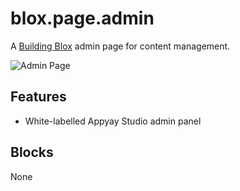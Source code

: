 # blox.page.admin

A [Building Blox](https://github.com/Building-Blox/building-blox) admin page for content management.

![Admin Page](https://building-blox.s3.amazonaws.com/quiz/admin-page.PNG)

## Features
- White-labelled Appyay Studio admin panel

## Blocks
None